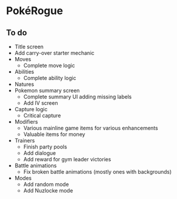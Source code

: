 # PokéRogue

## To do

- Title screen
- Add carry-over starter mechanic
- Moves
  - Complete move logic
- Abilities
  - Complete ability logic
- Natures
- Pokemon summary screen
  - Complete summary UI adding missing labels
  - Add IV screen
- Capture logic
  - Critical capture
- Modifiers
  - Various mainline game items for various enhancements
  - Valuable items for money
- Trainers
  - Finish party pools
  - Add dialogue
  - Add reward for gym leader victories
- Battle animations
  - Fix broken battle animations (mostly ones with backgrounds)
- Modes
  - Add random mode
  - Add Nuzlocke mode

